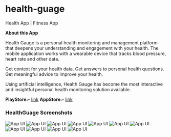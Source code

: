 # health-guage
Health App | Fitness App

**About this App**

Health Gauge is a personal health monitoring and management platform that deepens your understanding and engagement with your health. The mobile application works with a wearable device that tracks blood pressure, heart rate and other data.

Get context for your health data.
Get answers to personal health questions.
Get meaningful advice to improve your health.

Using artificial intelligence, Health Gauge has become the most interactive and insightful personal health monitoring solution available.

**PlayStore:-** [link](https://play.google.com/store/apps/details?id=com.HealthGauge)
**AppStore:-** [link](https://apps.apple.com/us/app/healthgauge-tech/id1625037376)

### HealthGuage Screenshots

![App UI](/image1.jpg)
![App UI](/image2.jpg)
![App UI](/image3.jpg)
![App UI](/image4.jpg)
![App UI](/image5.jpg)
![App UI](/image6.jpg)
![App UI](/image7.jpg)
![App UI](/image8.jpg)
![App UI](/image9.jpg)
![App UI](/image10.jpg)
![App UI](/image11.jpg)
